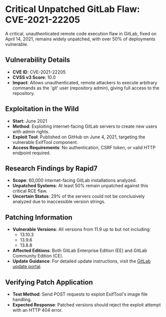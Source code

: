 # Critical Unpatched GitLab Flaw: CVE-2021-22205

A critical, unauthenticated remote code execution flaw in GitLab, fixed on April 14, 2021, remains widely unpatched, with over 50% of deployments vulnerable.

## Vulnerability Details
- **CVE ID**: CVE-2021-22205
- **CVSS v3 Score**: 10.0
- **Impact**: Allows unauthenticated, remote attackers to execute arbitrary commands as the 'git' user (repository admin), giving full access to the repository.

## Exploitation in the Wild
- **Start**: June 2021
- **Method**: Exploiting internet-facing GitLab servers to create new users with admin rights.
- **Exploit Tool**: Published on GitHub on June 4, 2021, targeting the vulnerable ExifTool component.
- **Access Requirements**: No authentication, CSRF token, or valid HTTP endpoint required.

## Research Findings by Rapid7
- **Scope**: 60,000 internet-facing GitLab installations analyzed.
- **Unpatched Systems**: At least 50% remain unpatched against this critical RCE flaw.
- **Uncertain Status**: 29% of the servers could not be conclusively analyzed due to inaccessible version strings.

## Patching Information
- **Vulnerable Versions**: All versions from 11.9 up to but not including:
  - 13.10.3
  - 13.9.6
  - 13.8.8
- **Affected Editions**: Both GitLab Enterprise Edition (EE) and GitLab Community Edition (CE).
- **Update Guidance**: For detailed update instructions, visit the [GitLab update portal](https://about.gitlab.com/update/).

## Verifying Patch Application
- **Test Method**: Send POST requests to exploit ExifTool's image file handling.
- **Expected Response**: Patched versions should reject the exploit attempt with an HTTP 404 error.
